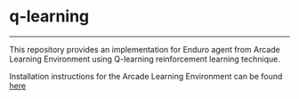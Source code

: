 # q-learning
---
This repository provides an implementation for Enduro agent from Arcade Learning Environment using Q-learning reinforcement learning technique.

Installation instructions for the Arcade Learning Environment can be found [here](https://github.com/mgbellemare/Arcade-Learning-Environment#quick-start)
